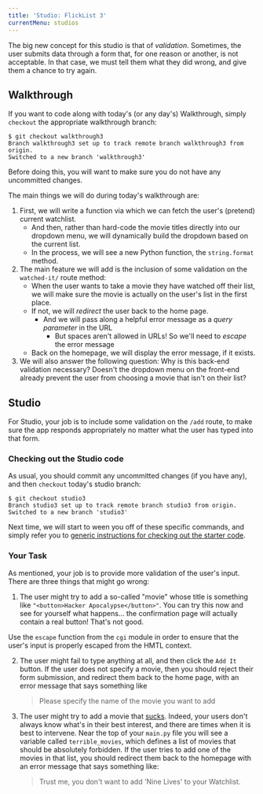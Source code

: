 ```yaml
---
title: 'Studio: FlickList 3'
currentMenu: studios
---
```


The big new concept for this studio is that of *validation*. Sometimes, the user submits data through a form that, for one reason or another, is not acceptable. In that case, we must tell them what they did wrong, and give them a chance to try again.

## Walkthrough

If you want to code along with today's (or any day's) Walkthrough, simply `checkout` the appropriate walkthrough branch:

```nohighlight
$ git checkout walkthrough3
Branch walkthrough3 set up to track remote branch walkthrough3 from origin.
Switched to a new branch 'walkthrough3'
```

<aside class="aside-note" markdown="1">
Before doing this, you will want to make sure you do not have any uncommitted changes.
</aside>

The main things we will do during today's walkthrough are:

1. First, we will write a function via which we can fetch the user's (pretend) current watchlist.
	- And then, rather than hard-code the movie titles directly into our dropdown menu, we will dynamically build the dropdown based on the  current list.
	- In the process, we will see a new Python function, the `string.format` method.
2. The main feature we will add is the inclusion of some validation on the `watched-it/` route method:
	- When the user wants to take a movie they have watched off their list, we will make sure the movie is actually on the user's list in the first place.
	- If not, we will *redirect* the user back to the home page.
		- And we will pass along a helpful error message as a *query parameter* in the URL
			- But spaces aren't allowed in URLs! So we'll need to *escape* the error message
	- Back on the homepage, we will display the error message, if it exists.
3. We will also answer the following question: Why is this back-end validation necessary? Doesn't the dropdown menu on the front-end already prevent the user from choosing a movie that isn't on their list?

## Studio

For Studio, your job is to include some validation on the `/add` route, to make sure the app responds appropriately no matter what the user has typed into that form.

### Checking out the Studio code

As usual, you should commit any uncommitted changes (if you have any), and then `checkout` today's studio branch:

```nohighlight
$ git checkout studio3
Branch studio3 set up to track remote branch studio3 from origin.
Switched to a new branch 'studio3'
```

Next time, we will start to ween you off of these specific commands, and simply refer you to [generic instructions for checking out the starter code][get-the-code].

### Your Task

As mentioned, your job is to provide more validation of the user's input. There are three things that might go wrong:

1. The user might try to add a so-called "movie" whose title is something like `"<button>Hacker Apocalypse</button>"`. You can try this now and see for yourself what happens... the confirmation page will actually contain a real button! That's not good.

  Use the `escape` function from the `cgi` module in order to ensure that the user's input is properly escaped from the HMTL context.

2. The user might fail to type anything at all, and then click the `Add It` button. If the user does not specify a movie, then you should reject their form submission, and redirect them back to the home page, with an error message that says something like

	> Please specify the name of the movie you want to add

3. The user might try to add a movie that [sucks][nine-lives-trailer]. Indeed, your users don't always know what's in their best interest, and there are times when it is best to intervene. Near the top of your `main.py` file you will see a variable called `terrible_movies`, which defines a list of movies that should be absolutely forbidden. If the user tries to add one of the movies in that list, you should redirect them back to the homepage with an error message that says something like:

	> Trust me, you don't want to add 'Nine Lives' to your Watchlist.


[nine-lives-trailer]: https://www.youtube.com/watch?v=dPxI4yOKdgc
[get-the-code]: ../getting-the-code/
